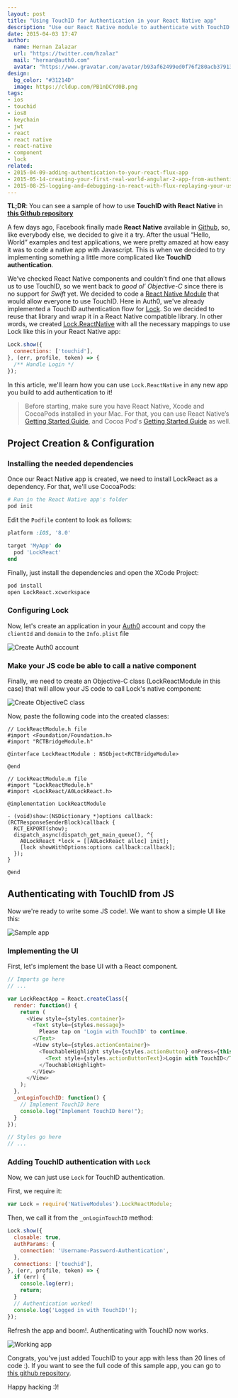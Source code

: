 ```yaml
---
layout: post
title: "Using TouchID for Authentication in your React Native app"
description: "Use our React Native module to authenticate with TouchID."
date: 2015-04-03 17:47
author:
  name: Hernan Zalazar
  url: "https://twitter.com/hzalaz"
  mail: "hernan@auth0.com"
  avatar: "https://www.gravatar.com/avatar/b93af62499ed0f76f280acb37913f15d.png?size=200"
design:
  bg_color: "#31214D"
  image: https://cldup.com/PB1nDCYd0B.png
tags:
- ios
- touchid
- ios8
- keychain
- jwt
- react
- react native
- react-native
- component
- lock
related:
- 2015-04-09-adding-authentication-to-your-react-flux-app
- 2015-05-14-creating-your-first-real-world-angular-2-app-from-authentication-to-calling-an-api-and-everything-in-between
- 2015-08-25-logging-and-debugging-in-react-with-flux-replaying-your-users-actions
---
```


**TL;DR**: You can see a sample of how to use **TouchID with React Native** in **[this Github repository](https://github.com/auth0/Lock.ReactNative/tree/master/Example)**

<!-- more -->

A few days ago, Facebook finally made **React Native** available in [Github](https://github.com/facebook/react-native), so, like everybody else, we decided to give it a try.
After the usual “Hello, World” examples and test applications, we were pretty amazed at how easy it was to code a native app with Javascript.
This is when we decided to try implementing something a little more complicated like **TouchID authentication**.

We’ve checked React Native components and couldn’t find one that allows us to use TouchID, so we went back to _good ol’ Objective-C_ since there is no support for _Swift_ yet. We decided to code a [React Native Module](http://facebook.github.io/react-native/docs/nativemodulesios.html#content) that would allow everyone to use TouchID.
Here in Auth0, we've already implemented a TouchID authentication flow for [Lock](https://github.com/auth0/Lock.iOS-OSX#touchid). So we decided to reuse that library and wrap it in a React Native compatible library. In other words, we created [Lock.ReactNative](https://github.com/auth0/Lock.ReactNative) with all the necessary mappings to use Lock like this in your React Native app:

```js
Lock.show({
  connections: ['touchid'],
}, (err, profile, token) => {
  /** Handle Login */
});
```

In this article, we'll learn how you can use `Lock.ReactNative` in any new app you build to add authentication to it!

<!-- more -->


> Before starting, make sure you have React Native, Xcode and CocoaPods installed in your Mac. For that, you can use React Native’s [Getting Started Guide](http://facebook.github.io/react-native/docs/getting-started.html#content), and Cocoa Pod's [Getting Started Guide](http://guides.cocoapods.org/using/getting-started.html) as well.

## Project Creation & Configuration
### Installing the needed dependencies
Once our React Native app is created, we need to install LockReact as a dependency. For that, we'll use CocoaPods:

```bash
# Run in the React Native app's folder
pod init
```
Edit the `Podfile` content to look as follows:

```ruby
platform :iOS, '8.0'

target 'MyApp' do
  pod 'LockReact'
end
```
Finally, just install the dependencies and open the XCode Project:

```bash
pod install
open LockReact.xcworkspace
```

### Configuring Lock

Now, let's create an application in your [Auth0](https://manage.auth0.com/) account and copy the `clientId` and `domain` to the `Info.plist` file

![Create Auth0 account](https://cdn.auth0.com//blog/react-native-touchid/CreateApp.gif)

### Make your JS code be able to call a native component

Finally, we need to create an Objective-C class (LockReactModule in this case) that will allow your JS code to call Lock's native component:

![Create ObjectiveC class](https://cdn.auth0.com//blog/react-native-touchid/CreateClass.gif)

Now, paste the following code into the created classes:

```objc
// LockReactModule.h file
#import <Foundation/Foundation.h>
#import "RCTBridgeModule.h"

@interface LockReactModule : NSObject<RCTBridgeModule>

@end
```

```objc
// LockReactModule.m file
#import "LockReactModule.h"
#import <LockReact/A0LockReact.h>

@implementation LockReactModule

- (void)show:(NSDictionary *)options callback:(RCTResponseSenderBlock)callback {
  RCT_EXPORT(show);
  dispatch_async(dispatch_get_main_queue(), ^{
    A0LockReact *lock = [[A0LockReact alloc] init];
    [lock showWithOptions:options callback:callback];
  });
}

@end
```

## Authenticating with TouchID from JS

Now we're ready to write some JS code!. We want to show a simple UI like this:

![Sample app](https://cdn.auth0.com//blog/react-native-touchid/appImage.png)

### Implementing the UI

First, let's implement the base UI with a React component.

```js
// Imports go here
// ...

var LockReactApp = React.createClass({
  render: function() {
    return (
      <View style={styles.container}>
        <Text style={styles.message}>
          Please tap on 'Login with TouchID' to continue.
        </Text>
        <View style={styles.actionContainer}>
          <TouchableHighlight style={styles.actionButton} onPress={this._onLoginTouchID}>
            <Text style={styles.actionButtonText}>Login with TouchID</Text>
          </TouchableHighlight>
        </View>
      </View>
    );
  },
  _onLoginTouchID: function() {
    // Implement TouchID here
    console.log("Implement TouchID here!");
  }
});

// Styles go here
// ...
```

### Adding TouchID authentication with `Lock`
Now, we can just use `Lock` for TouchID authentication.

First, we require it:

```js
var Lock = require('NativeModules').LockReactModule;
```

Then, we call it from the `_onLoginTouchID` method:

```js
Lock.show({
  closable: true,
  authParams: {
    connection: 'Username-Password-Authentication',
  },
  connections: ['touchid'],
}, (err, profile, token) => {
  if (err) {
    console.log(err);
    return;
  }
  // Authentication worked!
  console.log('Logged in with TouchID!');
});
```

Refresh the app and boom!. Authenticating with TouchID now works.

![Working app](https://cdn.auth0.com//blog/react-native-touchid/AppFlow.gif)

Congrats, you've just added TouchID to your app with less than 20 lines of code :). If you want to see the full code of this sample app, you can go to [this github repository](https://github.com/auth0/Lock.ReactNative/tree/master/Example).

Happy hacking :)!

